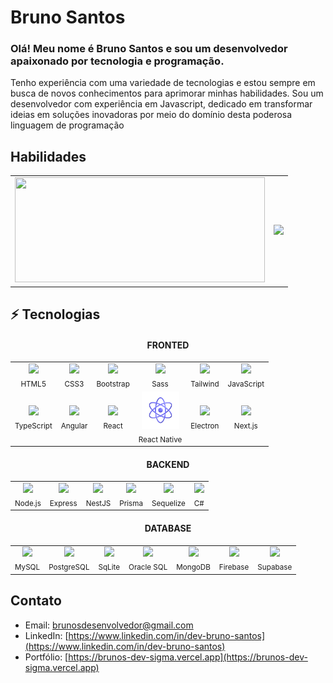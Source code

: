 # Bruno Santos


### Olá! Meu nome é Bruno Santos e sou um desenvolvedor apaixonado por tecnologia e programação.  
Tenho experiência com uma variedade de tecnologias e estou sempre em busca de novos conhecimentos para aprimorar minhas habilidades. 
Sou um desenvolvedor com experiência em Javascript, dedicado em transformar ideias em soluções inovadoras por meio do domínio desta poderosa linguagem de programação

## Habilidades

<table align="center">
  <tr >
    <td align="center" style="border: none;">
      <img src="https://github-readme-stats.vercel.app/api/top-langs/?username=dev-brunosantos&hide_progress=true&theme=dark" width="400" height="168" />
    </td>
    <td align="center">
      <img src="https://github-readme-stats.vercel.app/api?username=dev-brunosantos&show_icons=true&theme=dark" width="400" />
    </td>
  </tr>
</table>

## ⚡ Tecnologias

<h4 align="center">FRONTED</h4>

<table align="center">
  <tr>
    <td align="center">
      <img src="https://cdn.jsdelivr.net/gh/devicons/devicon/icons/html5/html5-original.svg" width="60"/><br />
      <sub>HTML5</sub>
    </td>
    <td align="center">
      <img src="https://cdn.jsdelivr.net/gh/devicons/devicon/icons/css3/css3-original.svg" width="60"/><br />
      <sub>CSS3</sub>
    </td>
    <td align="center">
      <img src="https://cdn.jsdelivr.net/gh/devicons/devicon/icons/bootstrap/bootstrap-original.svg" width="60"/><br />
      <sub>Bootstrap</sub>
    </td>
    <td align="center">
      <img src="https://cdn.jsdelivr.net/gh/devicons/devicon/icons/sass/sass-original.svg" width="60"/><br />
      <sub>Sass</sub>
    </td>
    <td align="center">
      <img src="https://cdn.jsdelivr.net/gh/devicons/devicon/icons/tailwindcss/tailwindcss-original.svg" width="60"/><br />
      <sub>Tailwind</sub>
    </td>
    <td align="center">
      <img src="https://cdn.jsdelivr.net/gh/devicons/devicon/icons/javascript/javascript-original.svg" width="60"/><br />
      <sub>JavaScript</sub>
    </td>
  </tr>
  <tr>
    <td align="center">
      <img src="https://cdn.jsdelivr.net/gh/devicons/devicon/icons/typescript/typescript-original.svg" width="60"/><br />
      <sub>TypeScript</sub>
    </td>
    <td align="center">
      <img src="https://cdn.jsdelivr.net/gh/devicons/devicon/icons/angular/angular-original.svg" width="60"/><br />
      <sub>Angular</sub>
    </td>
    <td align="center">
      <img src="https://cdn.jsdelivr.net/gh/devicons/devicon/icons/react/react-original.svg" width="60"/><br />
      <sub>React</sub>
    </td>
    <td align="center">
      <img src="icons/react-native.png" width="60"/><br />
      <sub>React Native</sub>
    </td>
    <td align="center">
      <img src="https://cdn.jsdelivr.net/gh/devicons/devicon/icons/electron/electron-original.svg" width="60"/><br />
      <sub>Electron</sub>
    </td>
    <td align="center">
      <img src="https://cdn.jsdelivr.net/gh/devicons/devicon/icons/nextjs/nextjs-original.svg" width="60"/><br />
      <sub>Next.js</sub>
    </td>
  </tr>
</table>

<h4 align="center">BACKEND</h4>

<table align="center">
  <tr>
    <td align="center">
      <img src="https://cdn.jsdelivr.net/gh/devicons/devicon/icons/nodejs/nodejs-original.svg" width="60"/><br />
      <sub>Node.js</sub>
    </td>
    <td align="center">
      <img src="https://cdn.jsdelivr.net/gh/devicons/devicon/icons/express/express-original.svg" width="60"/><br />
      <sub>Express</sub>
    </td>
    <td align="center">
      <img src="https://cdn.jsdelivr.net/gh/devicons/devicon/icons/nestjs/nestjs-original.svg" width="60"/><br />
      <sub>NestJS</sub>
    </td>
    <td align="center">
      <img src="https://cdn.jsdelivr.net/gh/devicons/devicon/icons/prisma/prisma-original.svg" width="60"/><br />
      <sub>Prisma</sub>
    </td>
    <td align="center">
      <img src="https://cdn.jsdelivr.net/gh/devicons/devicon/icons/sequelize/sequelize-original.svg" width="60"/><br />
      <sub>Sequelize</sub>
    </td>
    <td align="center">
      <img src="https://cdn.jsdelivr.net/gh/devicons/devicon/icons/csharp/csharp-original.svg" width="60"/><br />
      <sub>C#</sub>
    </td>
  </tr>
</table>

<h4 align="center">DATABASE</h4>

<table align="center">
  <tr>
    <td align="center">
      <img src="https://cdn.jsdelivr.net/gh/devicons/devicon/icons/mysql/mysql-original.svg" width="60"/><br />
      <sub>MySQL</sub>
    </td>
    <td align="center">
      <img src="https://cdn.jsdelivr.net/gh/devicons/devicon/icons/postgresql/postgresql-original.svg" width="60"/><br />
      <sub>PostgreSQL</sub>
    </td>
    <td align="center">
      <img src="https://cdn.jsdelivr.net/gh/devicons/devicon/icons/sqlite/sqlite-original.svg" width="60"/><br />
      <sub>SqLite</sub>
    </td>
    <td align="center">
      <img src="https://cdn.jsdelivr.net/gh/devicons/devicon/icons/oracle/oracle-original.svg" width="60"/><br />
      <sub>Oracle SQL</sub>
    </td>
    <td align="center">
      <img src="https://cdn.jsdelivr.net/gh/devicons/devicon/icons/mongodb/mongodb-original.svg" width="60"/><br />
      <sub>MongoDB</sub>
    </td>
    <td align="center">
      <img src="https://cdn.jsdelivr.net/gh/devicons/devicon/icons/firebase/firebase-original.svg" width="60"/><br />
      <sub>Firebase</sub>
    </td>
    <td align="center">
      <img src="https://cdn.jsdelivr.net/gh/devicons/devicon/icons/supabase/supabase-original.svg" width="60"/><br />
      <sub>Supabase</sub>
    </td>
  </tr>
</table>

## Contato
- Email: [brunosdesenvolvedor@gmail.com](mailto:brunosdesenvolvedor@gmail.com)
- LinkedIn: [https://www.linkedin.com/in/dev-bruno-santos](https://www.linkedin.com/in/dev-bruno-santos)
- Portfólio: [https://brunos-dev-sigma.vercel.app](https://brunos-dev-sigma.vercel.app)
